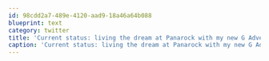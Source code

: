 ```yaml
---
id: 98cdd2a7-489e-4120-aad9-18a46a64b088
blueprint: text
category: twitter
title: 'Current status: living the dream at Panarock with my new G Adventure friends pi.pe/-bho4c1'
caption: 'Current status: living the dream at Panarock with my new G Adventure friends <a href="http://pi.pe/-bho4c1" title="http://pi.pe/-bho4c1" class="link link_untco">pi.pe/-bho4c1</a>'
---
```

